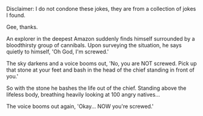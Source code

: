 Disclaimer: I do not condone these jokes, they are from a collection of jokes I found.

Gee, thanks.

An explorer in the deepest Amazon suddenly finds himself surrounded by a bloodthirsty group of cannibals. Upon surveying the situation, he says quietly to himself, 'Oh God, I'm screwed.'

The sky darkens and a voice booms out, 'No, you are NOT screwed. Pick up that stone at your feet and bash in the head of the chief standing in front of you.'

So with the stone he bashes the life out of the chief. Standing above the lifeless body, breathing heavily looking at 100 angry natives...

The voice booms out again, 'Okay... NOW you're screwed.'

